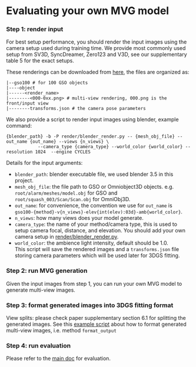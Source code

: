 # Evaluating your own MVG model

### Step 1: render input
For best setup performance, you should render the input images using the camera setup used during training time. 
We provide most commonly used setup from SV3D, SyncDreamer, Zero123 and V3D, see our supplementary table 5 for the exact setups. 

These renderings can be downloaded from [here](https://edmond.mpg.de/file.xhtml?fileId=315332&version=1.0), the files are organized as:
```shell
|--gso100 # for 100 GSO objects
|----object 
|------<render_name>
|--------<000-0xx.png> # multi-view rendering, 000.png is the front/input view 
|--------transforms.json # the camera pose parameters 
```

We also provide a script to render input images using blender, example command:
```shell
{blender_path} -b -P render/blender_render.py -- {mesh_obj_file} --out_name {out_name} --views {n_views} \
            --camera_type {camera_type} --world_color {world_color} --resolution 1024  --engine CYCLES   
```
Details for the input arguments:
- `blender_path`: blender executable file, we used blender 3.5 in this project. 
- `mesh_obj_file`: the file path to GSO or Omniobject3D objects. e.g. `root/alarm/meshes/model.obj` for GSO and `root/squash_003/Scan/Scan.obj` for OmniObj3D.
- `out_name`: for convenience, the convention we use for `out_name` is `gso100-{method}-v{n_views}-elev{int(elev):03d}-amb{world_color}`.
- `n_views`: how many views does your model generate. 
- `camera_type`: the name of your method/camera type, this is used to setup camera focal, distance, and elevation. You should add your own camera setup in [render/blender_render.py](../render/blender_render.py#L209-L290).
- `world_color`: the ambience light intensity, default should be 1.0.  
This script will save the rendered images and a `transforms.json` file storing camera parameters which will be used later for 3DGS fitting.  

### Step 2: run MVG generation
Given the input images from step 1, you can run your own MVG model to generate multi-view images. 

### Step 3: format generated images into 3DGS fitting format
View splits: please check paper supplementary section 6.1 for splitting the generated images. 
See this [example script](https://github.com/xiexh20/ViFiGen/blob/main/scripts/full_pipeline.py) about how to format generated multi-view images, i.e. method `format_output`

### Step 4: run evaluation
Please refer to the [main doc](../README.md#evaluation-) for evaluation.





